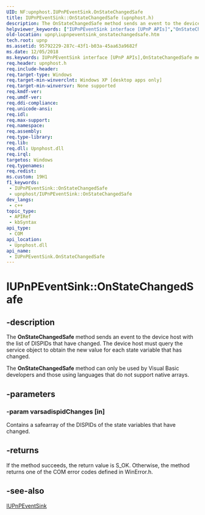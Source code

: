 ```yaml
---
UID: NF:upnphost.IUPnPEventSink.OnStateChangedSafe
title: IUPnPEventSink::OnStateChangedSafe (upnphost.h)
description: The OnStateChangedSafe method sends an event to the device host with the list of DISPIDs that have changed. The device host must query the service object to obtain the new value for each state variable that has changed.
helpviewer_keywords: ["IUPnPEventSink interface [UPnP APIs]","OnStateChangedSafe method","IUPnPEventSink.OnStateChangedSafe","IUPnPEventSink::OnStateChangedSafe","OnStateChangedSafe","OnStateChangedSafe method [UPnP APIs]","OnStateChangedSafe method [UPnP APIs]","IUPnPEventSink interface","_upnp_iupnpeventsink_onstatechangedsafe","upnp.iupnpeventsink_onstatechangedsafe","upnphost/IUPnPEventSink::OnStateChangedSafe"]
old-location: upnp\iupnpeventsink_onstatechangedsafe.htm
tech.root: upnp
ms.assetid: 95792229-287c-43f1-b03a-45aa63a9682f
ms.date: 12/05/2018
ms.keywords: IUPnPEventSink interface [UPnP APIs],OnStateChangedSafe method, IUPnPEventSink.OnStateChangedSafe, IUPnPEventSink::OnStateChangedSafe, OnStateChangedSafe, OnStateChangedSafe method [UPnP APIs], OnStateChangedSafe method [UPnP APIs],IUPnPEventSink interface, _upnp_iupnpeventsink_onstatechangedsafe, upnp.iupnpeventsink_onstatechangedsafe, upnphost/IUPnPEventSink::OnStateChangedSafe
req.header: upnphost.h
req.include-header: 
req.target-type: Windows
req.target-min-winverclnt: Windows XP [desktop apps only]
req.target-min-winversvr: None supported
req.kmdf-ver: 
req.umdf-ver: 
req.ddi-compliance: 
req.unicode-ansi: 
req.idl: 
req.max-support: 
req.namespace: 
req.assembly: 
req.type-library: 
req.lib: 
req.dll: Upnphost.dll
req.irql: 
targetos: Windows
req.typenames: 
req.redist: 
ms.custom: 19H1
f1_keywords:
 - IUPnPEventSink::OnStateChangedSafe
 - upnphost/IUPnPEventSink::OnStateChangedSafe
dev_langs:
 - c++
topic_type:
 - APIRef
 - kbSyntax
api_type:
 - COM
api_location:
 - Upnphost.dll
api_name:
 - IUPnPEventSink.OnStateChangedSafe
---
```


# IUPnPEventSink::OnStateChangedSafe


## -description

The 
<b>OnStateChangedSafe</b> method sends an event to the device host with the list of DISPIDs that have changed. The device host must query the service object to obtain the new value for each state variable that has changed.

The 
<b>OnStateChangedSafe</b> method can only be used by Visual Basic developers and those using languages that do not support native arrays.

## -parameters

### -param varsadispidChanges [in]

Contains a safearray of the DISPIDs of the state variables that have changed.

## -returns

If the method succeeds, the return value is S_OK. Otherwise, the method returns one of the COM error codes defined in WinError.h.

## -see-also

<a href="https://docs.microsoft.com/windows/desktop/api/upnphost/nn-upnphost-iupnpeventsink">IUPnPEventSink</a>

